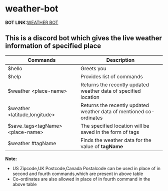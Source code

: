 # weather-bot
<strong>BOT LINK:</strong><a href="https://discord.com/api/oauth2/authorize?client_id=893536524682035200&permissions=534723947584&scope=bot">WEATHER BOT</a>
## This is a discord bot which gives the live weather information of specified place

<table>
<thead>
<th>Commands</th>
<th>Description</th>
</thead>
<tr>
<td>$hello</td>
<td>Greets you</td>
</tr>
<tr>
  <td>$help</td>
  <td>Provides list of commands</td>
  </tr>
<tr>
<td>$weather &ltplace-name&gt</td>
<td>Returns the recently updated weather data of specified location</td>
</tr>

<tr>
<td>$weather &ltlatitude,longitude&gt</td>
<td>Returns the recently updated weather data of mentioned co-ordinates</td>
</tr>
<tr>
<td>$save_tags&lttagName&gt&ltplace-name&gt</td>
<td>The specified location will be saved in the form of tags</td>
</tr>
<tr>
<td>$weather #tagName</td>
<td>Finds the weather data for the value of <b>tagName<b></td>
</tr>
</table>

<strong >Note:</strong>

* US Zipcode,UK Postcode,Canada Postalcode can be used in place of <place-name> in second and fourth commands,which are present in above table
* Co-ordinates are also allowed in place of <place-name> in fourth command in the above table  
